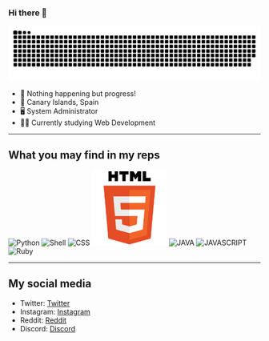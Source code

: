 ### Hi there 👋

![GitHub Snake](https://github.com/ElPayo/ElPayo/blob/output/github-contribution-grid-snake.svg)

+ 🚀 Nothing happening but progress!
+ 🌴 Canary Islands, Spain 
+ 🖥️ System Administrator
+ 🧑‍💻 Currently studying Web Development 

----
## What you may find in my reps

<img src="https://img2.freepng.es/20180320/fkq/kisspng-angle-text-symbol-brand-other-python-5ab0c09b32b4d1.7494578715215330832077.jpg" alt="Python" width=150px></img>
<img src="https://img1.freepng.es/20180808/ztj/kisspng-bash-shell-script-bourne-shell-scripting-language-create-and-delete-files-and-folders-in-bash-from-5b6ab0e69e1b41.6419858815337187586476.jpg" alt="Shell" width=150px></img>
<img src="https://w7.pngwing.com/pngs/4/808/png-transparent-css3-css3-logo-logo-language-programming-language-css-3d-icon.png" alt="CSS" width=150px></img>
<img src="https://raw.githubusercontent.com/devicons/devicon/master/icons/html5/html5-original-wordmark.svg" alt="HTML5" width=150px></img>
<img src="https://encrypted-tbn0.gstatic.com/images?q=tbn:ANd9GcTSGoUuU7hPFF1FpdbYDJsyCym1Z5alNpWyKfDWMUGNJ6u9eRwazV4OfU6jzj7jMLdlM5o&usqp=CAU" alt="JAVA" width=150px></img>
<img src="https://cdn.iconscout.com/icon/free/png-128/javascript-3629449-3031512.png" alt="JAVASCRIPT" width=150px></img>
<img src="https://www.clipartmax.com/png/middle/109-1092067_ruby-logo-png-ruby-icon.png" alt="Ruby" width=150px></img>

----
## My social media

+ Twitter: [Twitter](https://twitter.com/El_Payo_)
+ Instagram: [Instagram](https://www.instagram.com/el__payo__/)
+ Reddit: [Reddit](https://www.reddit.com/user/pay1sus)
+ Discord: [Discord](https://discord.com/users/501468024281366528)
